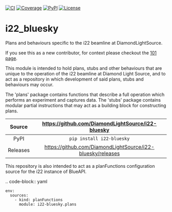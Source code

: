 [![CI](https://github.com/DiamondLightSource/i22-bluesky/actions/workflows/ci.yml/badge.svg)](https://github.com/DiamondLightSource/i22-bluesky/actions/workflows/ci.yml)
[![Coverage](https://codecov.io/gh/DiamondLightSource/i22-bluesky/branch/main/graph/badge.svg)](https://codecov.io/gh/DiamondLightSource/i22-bluesky)
[![PyPI](https://img.shields.io/pypi/v/i22-bluesky.svg)](https://pypi.org/project/i22-bluesky)
[![License](https://img.shields.io/badge/License-Apache%202.0-blue.svg)](https://opensource.org/licenses/Apache-2.0)

# i22_bluesky

Plans and behaviours specific to the i22 beamline at DiamondLightSource.

If you see this as a new contributor, for context please checkout the [101 page](docs/developer/tutorials/i22-bluesky-101.md).

This module is intended to hold plans, stubs and other behaviours that are
unique to the operation of the i22 beamline at Diamond Light Source, and to
act as a repository in which development of said plans, stubs and behaviours
may occur.

The 'plans' package contains functions that describe a full operation which performs an experiment and captures data.
The 'stubs' package contains modular partial instructions that may act as a building block for constructing plans.

Source          | <https://github.com/DiamondLightSource/i22-bluesky>
:---:           | :---:
PyPI            | `pip install i22-bluesky`
Releases        | <https://github.com/DiamondLightSource/i22-bluesky/releases>

This repository is also intended to act as a planFunctions configuration source
for the i22 instance of BlueAPI.

.. code-block:: yaml

    env:
      sources:
        - kind: planFunctions
          module: i22-bluesky.plans
